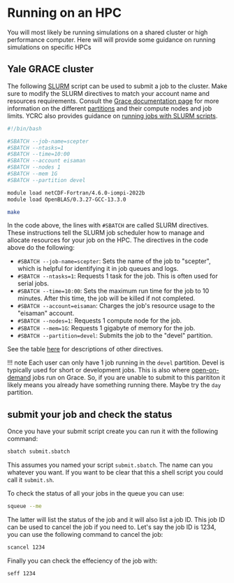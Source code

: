 # Running on an HPC

You will most likely be running simulations on a shared cluster or high performance computer. Here will will provide some guidance on running simulations on specific HPCs

## Yale GRACE cluster

The following [SLURM](https://slurm.schedmd.com/documentation.html) script can be used to submit a job to the cluster. Make sure to modify the SLURM directives to match your account name and resources requirements. Consult the [Grace documentation page](https://docs.ycrc.yale.edu/clusters/grace/) for more information on the different [partitions](https://docs.ycrc.yale.edu/clusters/grace/#public-partitions) and their compute nodes and job limits. YCRC also provides guidance on [running jobs with SLURM scripts](https://docs.ycrc.yale.edu/clusters-at-yale/job-scheduling/). 

```sh
#!/bin/bash

#SBATCH --job-name=scepter
#SBATCH --ntasks=1
#SBATCH --time=10:00
#SBATCH --account eisaman
#SBATCH --nodes 1
#SBATCH --mem 1G
#SBATCH --partition devel

module load netCDF-Fortran/4.6.0-iompi-2022b
module load OpenBLAS/0.3.27-GCC-13.3.0

make
```

In the code above, the lines with `#SBATCH` are called SLURM directives. These instructions tell the SLURM job scheduler how to manage and allocate resources for your job on the HPC. The directives in the code above do the following:

- `#SBATCH --job-name=scepter`: Sets the name of the job to "scepter", which is helpful for identifying it in job queues and logs.
- `#SBATCH --ntasks=1`: Requests 1 task for the job. This is often used for serial jobs.
- `#SBATCH --time=10:00`: Sets the maximum run time for the job to 10 minutes. After this time, the job will be killed if not completed.
- `#SBATCH --account=eisaman`: Charges the job's resource usage to the "eisaman" account. 
- `#SBATCH --nodes=1`: Requests 1 compute node for the job.
- `#SBATCH --mem=1G`: Requests 1 gigabyte of memory for the job.
- `#SBATCH --partition=devel`: Submits the job to the "devel" partition.

See the table [here](https://docs.ycrc.yale.edu/clusters-at-yale/job-scheduling/#common-job-request-options) for descriptions of other directives.

!!! note
    Each user can only have 1 job running in the `devel` partition. Devel is typically used for short or development jobs.
    This is also where [open-on-demand](https://docs.ycrc.yale.edu/clusters-at-yale/access/ood/) jobs run on Grace. So, if you are unable to submit to this parititon it likely means you already have something running there. Maybe try the `day` partition.

## submit your job and check the status
Once you have your submit script create you can run it with the following command:

```sh
sbatch submit.sbatch
```

This assumes you named your script `submit.sbatch`. The name can you whatever you want. If you want to be clear that this a shell script you could call it `submit.sh`.

To check the status of all your jobs in the queue you can use:

```sh
squeue --me
``` 

The latter will list the status of the job and it will also list a job ID. This job ID can be used to cancel the job if you need to. Let's say the job ID is 1234, you can use the following command to cancel the job:

```sh
scancel 1234
```

Finally you can check the effeciency of the job with:

```sh
seff 1234
```

